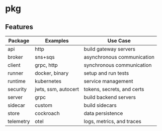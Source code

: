 # pkg

## Features

| Package   | Examples            | Use Case                   |
| --------- | ------------------- | -------------------------- |
| api       | http                | build gateway servers      |
| broker    | sns+sqs             | asynchronous communication |
| client    | grpc, http          | synchronous communication  |
| runner    | docker, binary      | setup and run tests        |
| runtime   | kubernetes          | service management         |
| security  | jwts, ssm, autocert | tokens, secrets, and certs |
| server    | grpc                | build backend servers      |
| sidecar   | custom              | build sidecars             |
| store     | cockroach           | data persistence           |
| telemetry | otel                | logs, metrics, and traces  |
